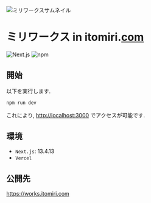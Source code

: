 ![ミリワークスサムネイル](https://works.itomiri.com/ogp_bg_default.png)

# ミリワークス in itomiri.[com](https://itomiri.com)

![Next.js](https://img.shields.io/badge/-Next.js-000000.svg?logo=next.js&style=popout">)
![npm](https://img.shields.io/badge/-Npm-CB3837.svg?logo=npm&style=popout")

## 開始

以下を実行します.

```bash
npm run dev
```

これにより, <http://localhost:3000> でアクセスが可能です.

## 環境

- `Next.js`: 13.4.13
- `Vercel`

## 公開先

<https://works.itomiri.com>
